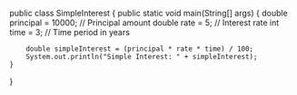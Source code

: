 
public class SimpleInterest {
    public static void main(String[] args) {
        double principal = 10000; // Principal amount
        double rate = 5; // Interest rate
        int time = 3; // Time period in years

        double simpleInterest = (principal * rate * time) / 100;
        System.out.println("Simple Interest: " + simpleInterest);
    }
}
